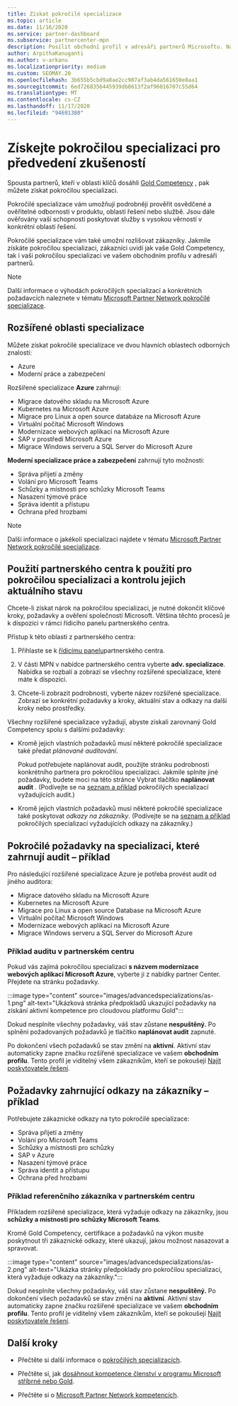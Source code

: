 ```yaml
---
title: Získat pokročilé specializace
ms.topic: article
ms.date: 11/16/2020
ms.service: partner-dashboard
ms.subservice: partnercenter-mpn
description: Posílit obchodní profil v adresáři partnerů Microsoftu. Naučte se získat pokročilé specializace spolu se zlatými a Stříbrnémi kompetencemi.
author: ArpithaKanuganti
ms.author: v-arkanu
ms.localizationpriority: medium
ms.custom: SEOMAY.20
ms.openlocfilehash: 3b655b5cbd9a8ae2cc907af3ab4da561650e8aa1
ms.sourcegitcommit: 6ed7268356445939db8613f2af96016707c55d64
ms.translationtype: MT
ms.contentlocale: cs-CZ
ms.lasthandoff: 11/17/2020
ms.locfileid: "94691380"
---
```

# <a name="earn-an-advanced-specialization-to-showcase-expertise"></a>Získejte pokročilou specializaci pro předvedení zkušeností

Spousta partnerů, kteří v oblasti klíčů dosáhli [Gold Competency](learn-about-competencies.md) , pak můžete získat pokročilou specializaci.

Pokročilé specializace vám umožňují podrobněji prověřit osvědčené a ověřitelné odbornosti v produktu, oblasti řešení nebo službě. Jsou dále ověřovány vaší schopnosti poskytovat služby s vysokou věrností v konkrétní oblasti řešení.

Pokročilé specializace vám také umožní rozlišovat zákazníky. Jakmile získáte pokročilou specializaci, zákazníci uvidí jak vaše Gold Competency, tak i vaši pokročilou specializaci ve vašem obchodním profilu v adresáři partnerů.

> [!NOTE]
> Další informace o výhodách pokročilých specializací a konkrétních požadavcích naleznete v tématu [Microsoft Partner Network pokročilé specializace](https://partner.microsoft.com/membership/advanced-specialization).

## <a name="advanced-specialization-areas"></a>Rozšířené oblasti specializace

Můžete získat pokročilé specializace ve dvou hlavních oblastech odborných znalostí:

- Azure
- Moderní práce a zabezpečení

Rozšířené specializace **Azure** zahrnují:

- Migrace datového skladu na Microsoft Azure
- Kubernetes na Microsoft Azure
- Migrace pro Linux a open source databáze na Microsoft Azure
- Virtuální počítač Microsoft Windows
- Modernizace webových aplikací na Microsoft Azure
- SAP v prostředí Microsoft Azure
- Migrace Windows serveru a SQL Server do Microsoft Azure
 
**Moderní specializace práce a zabezpečení** zahrnují tyto možnosti:

- Správa přijetí a změny
- Volání pro Microsoft Teams
- Schůzky a místnosti pro schůzky Microsoft Teams
- Nasazení týmové práce
- Správa identit a přístupu
- Ochrana před hrozbami
 
> [!NOTE]
> Další informace o jakékoli specializaci najdete v tématu [Microsoft Partner Network pokročilé specializace](https://partner.microsoft.com/membership/advanced-specialization).

## <a name="use-partner-center-to-apply-for-advanced-specializations-and-check-their-current-status"></a>Použití partnerského centra k použití pro pokročilou specializaci a kontrolu jejich aktuálního stavu

Chcete-li získat nárok na pokročilou specializaci, je nutné dokončit klíčové kroky, požadavky a ověření společností Microsoft. Většina těchto procesů je k dispozici v rámci řídicího panelu partnerského centra.

Přístup k této oblasti z partnerského centra:

1. Přihlaste se k [řídicímu panelu](https://partner.microsoft.com/dashboard/home)partnerského centra.

2. V části MPN v nabídce partnerského centra vyberte **adv. specializace**. Nabídka se rozbalí a zobrazí se všechny rozšířené specializace, které máte k dispozici.

3. Chcete-li zobrazit podrobnosti, vyberte název rozšířené specializace. Zobrazí se konkrétní požadavky a kroky, aktuální stav a odkazy na další kroky nebo prostředky.

Všechny rozšířené specializace vyžadují, abyste získali zarovnaný Gold Competency spolu s dalšími požadavky:

- Kromě jejich vlastních požadavků musí některé pokročilé specializace také předat *plánované auditování*.

  Pokud potřebujete naplánovat audit, použijte stránku podrobnosti konkrétního partnera pro pokročilou specializaci. Jakmile splníte jiné požadavky, budete moci na této stránce Vybrat tlačítko **naplánovat audit** . (Podívejte se na [seznam a příklad](advanced-specializations.md#advanced-specialization-requirements-that-include-an-audit---an-example) pokročilých specializací vyžadujících audit.)

- Kromě jejich vlastních požadavků musí některé pokročilé specializace také poskytovat *odkazy na zákazníky*. (Podívejte se na [seznam a příklad](advanced-specializations.md#prerequisites-that-include-customer-references---an-example) pokročilých specializací vyžadujících odkazy na zákazníky.)

## <a name="advanced-specialization-requirements-that-include-an-audit---an-example"></a>Pokročilé požadavky na specializaci, které zahrnují audit – příklad

Pro následující rozšířené specializace Azure je potřeba provést audit od jiného auditora:

- Migrace datového skladu na Microsoft Azure
- Kubernetes na Microsoft Azure
- Migrace pro Linux a open source Database na Microsoft Azure
- Virtuální počítač Microsoft Windows
- Modernizace webových aplikací na Microsoft Azure
- Migrace Windows serveru a SQL Server do Microsoft Azure

### <a name="audit-example-in-partner-center"></a>Příklad auditu v partnerském centru

Pokud vás zajímá pokročilou specializaci **s názvem modernizace webových aplikací Microsoft Azure**, vyberte ji z nabídky partner Center. Přejdete na stránku požadavky.

:::image type="content" source="images/advancedspecializations/as-1.png" alt-text="Ukázková stránka předpokladů ukazující požadavky na získání aktivní kompetence pro cloudovou platformu Gold":::

Dokud nesplníte všechny požadavky, váš stav zůstane **nespuštěný.**
Po splnění požadovaných požadavků je tlačítko **naplánovat audit** zapnuté.

Po dokončení všech požadavků se stav změní na **aktivní**. Aktivní stav automaticky zapne značku rozšířené specializace ve vašem **obchodním profilu**. Tento profil je viditelný všem zákazníkům, kteří se pokoušejí [Najít poskytovatele řešení](https://www.microsoft.com/solution-providers/home).

## <a name="prerequisites-that-include-customer-references---an-example"></a>Požadavky zahrnující odkazy na zákazníky – příklad

Potřebujete zákaznické odkazy na tyto pokročilé specializace:


- Správa přijetí a změny
- Volání pro Microsoft Teams
- Schůzky a místnosti pro schůzky
- SAP v Azure
- Nasazení týmové práce
- Správa identit a přístupu
- Ochrana před hrozbami

### <a name="customer-reference-example-in-partner-center"></a>Příklad referenčního zákazníka v partnerském centru

Příkladem rozšířené specializace, která vyžaduje odkazy na zákazníky, jsou **schůzky a místnosti pro schůzky Microsoft Teams**.

Kromě Gold Competency, certifikace a požadavků na výkon musíte poskytnout tři zákaznické odkazy, které ukazují, jakou možnost nasazovat a spravovat.

:::image type="content" source="images/advancedspecializations/as-2.png" alt-text="Ukázka stránky předpoklady pro pokročilou specializaci, která vyžaduje odkazy na zákazníky.":::

Dokud nesplníte všechny požadavky, váš stav zůstane **nespuštěný.** Po dokončení všech požadavků se stav změní na **aktivní**. Aktivní stav automaticky zapne značku rozšířené specializace ve vašem **obchodním profilu**. Tento profil je viditelný všem zákazníkům, kteří se pokoušejí [Najít poskytovatele řešení](https://www.microsoft.com/solution-providers/home).

## <a name="next-steps"></a>Další kroky

- Přečtěte si další informace o [pokročilých specializacích](https://partner.microsoft.com/membership/advanced-specialization).

- Přečtěte si, jak [dosáhnout kompetence členství v programu Microsoft stříbrné nebo Gold](learn-about-competencies.md).

- Přečtěte si o [Microsoft Partner Network kompetencích](https://partner.microsoft.com/membership/competencies).